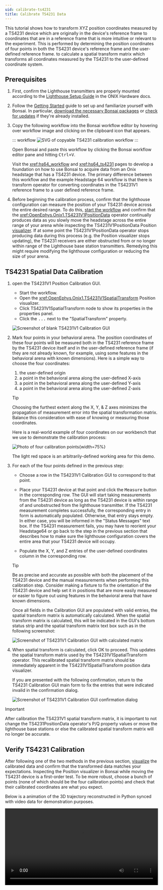 ```yaml
---
uid: calibrate-ts4231
title: Calibrate TS4231 Data
---
```


This tutorial shows how to transform XYZ position coordinates measured by a TS4231 device which are
originally in the device's reference frame to coordinates that are in a reference frame that is more
intuitive or relevant to the experiment. This is performed by determining the position coordinates
of four points in both the TS4231 device's reference frame and the user-defined reference frame. to
calculate a spatial transform matrix which transforms all coordinates measured by the TS4231 to the
user-defined coordinate system.

## Prerequisites

1.  First, confirm the Lighthouse transmitters are properly mounted according to the [Lighthouse
    Setup Guide](https://open-ephys.github.io/onix-docs/Hardware%20Guide/Lighthouses/setup.html) in
    the ONIX Hardware docs.

1.  Follow the [Getting Started](xref:getting-started) guide to set up and familiarize yourself with
    Bonsai. In particular, [download the necessary Bonsai
    packages](xref:install-configure-bonsai#package-installation) or [check for
    updates](xref:install-configure-bonsai#update-packages) if they're already installed. 

1.  Copy the following workflow into the Bonsai workflow editor by hovering over
    workflow image and clicking on the clipboard icon that appears.

    ::: workflow
    ![SVG of copyable TS4231 calibration workflow](../../workflows/tutorials/calibrate-ts4231/calibrate-ts4231.bonsai)
    :::

    Open Bonsai and paste this workflow by clicking the Bonsai workflow editor pane and hitting
    <kbd>Ctrl+V</kbd>.

    Visit the <xref:hs64_workflow> and <xref:hs64_ts4231> pages to develop a foundation on how to
    use Bonsai to acquire data from an Onix headstage that has a TS4231 device. The primary
    difference between this workflow and the example Headstage 64 workflow is that there is
    transform operator for converting coordinates in the TS4231V1 reference frame to a user defined
    reference frame.

1.  Before beginning the calibration process, confirm that the lighthouse configuration can measure
    the position of your TS4231 device across the entire desired range. To do this, [start the
    workflow](xref:workflow-editor#starting-the-workflow) and confirm that the
    <xref:OpenEphys.Onix1.TS4231V1PositionData> operator continually produces data as you slowly
    move the headstage across the entire range of your arena while inspecting the
    TS4231V1PositionData Position [visualizer](xref:visualize-data). If at some point the
    TS4231V1PositionData operator stops producing data during this process (e.g. the Position
    visualizer stops updating), the TS4231 receivers are either obstructed from or no longer within
    range of the Lighthouse base station transmitters. Remedying this might require modifying the
    lighthouse configuration or reducing the size of your arena.

## TS4231 Spatial Data Calibration

1.  open the TS4231V1 Position Calibration GUI. 

    -   Start the workflow. 
    -   Open the <xref:OpenEphys.Onix1.TS4231V1SpatialTransform> Position visualizer.
    -   Click TS4231V1SpatialTransform node to show its properties in the properties panel.
    -   Click the <kbd>...</kbd> next to the "SpatialTransform" property.

    ![Screenshot of blank TS4231V1 Calibration GUI](../../images/tutorials/calibrate-ts4231/calibration-gui.png)

1.  Mark four points in your behavioral arena. The position coordinates of these four points will be
    measured both in the TS4231 reference frame by the TS4231 device itself and in the user-defined
    reference frame (if they are not already known, for example, using some features in the behavioral
    arena with known dimensions). Here is a simple way to choose the four coordinates:

    1.  the user-defined origin
    2.  a point in the behavioral arena along the user-defined X-axis
    3.  a point in the behavioral arena along the user-defined Y-axis
    4.  a point in the behavioral arena along the user-defined Z-axis

    > [!TIP]
    > Choosing the furthest extent along the X, Y, & Z axes minimizes the propagation of measurement
    > error into the spatial transformation matrix. Balance this consideration with ease of knowing
    > or measuring those coordinates.

    Here is a real-world example of four coordinates on our workbench that we use to
    demonstrate the calibration process:

    ![Photo of four calibration points](../../images/tutorials/calibrate-ts4231/calibration-points.webp){width=75%}

    The light red space is an arbitrarily-defined working area for this demo.

1.  For each of the four points defined in the previous step:

    -   Choose a row in the TS4231V1 Calibration GUI to correspond to that point. 
    
    -   Place your TS4231 device at that point and click the <kbd>Measure</kbd> button in the
        corresponding row. The GUI will start taking measurements from the TS4231 device as long as
        the TS4231 device is within range of and unobstructed from the lighthouse transmitter. If
        the TS4231 measurement completes successfully, the corresponding entry in form is
        automatically populated. Otherwise, that entry stays empty. In either case, you will be
        informed in the "Status Messages" text box. If the TS4231 measurement fails, you may have to
        reorient your Headstage64 or go back to the step in the previous section that describes how
        to make sure the lighthouse configuration covers the entire area that your TS4231 device
        will occupy.

    -   Populate the X, Y, and Z entries of the user-defined coordinates column in the corresponding
        row.

    > [!TIP]
    > Be as precise and accurate as possible with both the placement of the TS4231 device and the
    > manual measurements when performing this calibration step. Consider making a fixture to fix
    > the orientation of the TS4231 device and help set it in positions that are more easily
    > measured or easier to figure out using features in the behavioral arena that have known
    > dimensions.

    Once all fields in the Calibration GUI are populated with valid entries, the spatial transform
    matrix is automatically calculated. When the spatial transform matrix is calculated, this will
    be indicated in the GUI's bottom status strip and the spatial transform matrix text box such as
    in the following screenshot: 
    
    ![Screenshot of TS4231V1 Calibration GUI with calculated matrix](../../images/tutorials/calibrate-ts4231/calibration-gui_matrix-calculated.png)

1.  When spatial transform is calculated, click OK to proceed. This updates the spatial transform
    matrix used by the TS4231V1SpatialTransform operator. This recalibrated spatial transform matrix
    should be immediately apparent in the TS4231V1SpatialTransform position data visualizer.
    
    If you are presented with the following confirmation, return to the TS4231 Calibration GUI main
    form to fix the entries that were indicated invalid in the confirmation dialog.
    
    ![Screenshot of TS4231V1 Calibration GUI confirmation dialog](../../images/tutorials/calibrate-ts4231/calibration-gui_confirmation-dialog.png)

> [!IMPORTANT]
> After calibration the TS4231V1 spatial transform matrix, it is important to not change the
> TS4231PositionData operator's P/Q property values or move the lighthouse base stations or else
> the calibrated spatial transform matrix will no longer be accurate. 

## Verify TS4231 Calibration

After following one of the two methods in the previous section, [visualize](xref:visualize-data) the
calibrated data and confirm that the transformed data matches your expectations. Inspecting the
Position visualizer in Bonsai while moving the TS4231 device is a first-order test. To be more
robust, choose a bunch of points (none of which should be the four calibration points) and check
that their calibrated coordinates are what you expect.

Below is a animation of the 3D trajectory reconstructed in Python synced with video data for
demonstration purposes. 

<video controls style="width:100%">
  <source src="../../images/tutorials/calibrate-ts4231/ts4231-calibration-demo.mp4" type="video/mp4">
</video>

